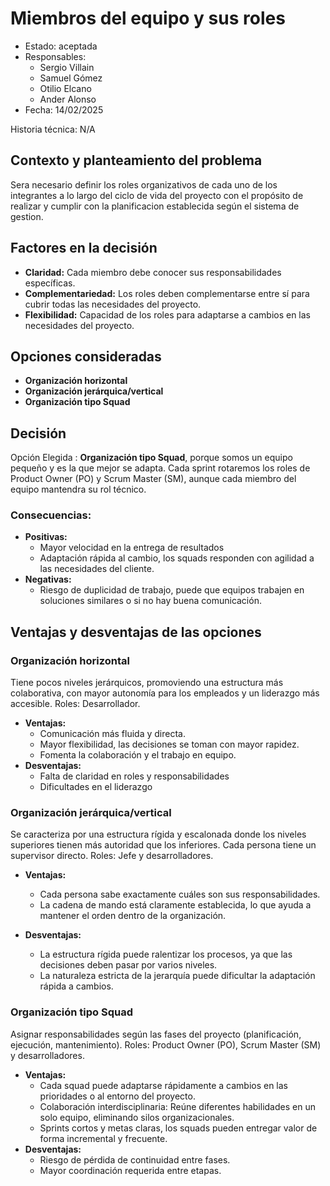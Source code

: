 ﻿# Miembros del equipo y sus roles
-   Estado: aceptada
-   Responsables: 
    - Sergio Villain
    - Samuel Gómez
    - Otilio Elcano
    - Ander Alonso
-   Fecha: 14/02/2025

Historia técnica: N/A 

## Contexto y planteamiento del problema

Sera necesario definir los roles organizativos de cada uno de los integrantes a lo largo del ciclo de vida del proyecto con el propósito de realizar y cumplir con la planificacion establecida según el sistema de gestion.

## Factores en la decisión

-   **Claridad:** Cada miembro debe conocer sus responsabilidades específicas.
-   **Complementariedad:** Los roles deben complementarse entre sí para cubrir todas las necesidades del proyecto.
-   **Flexibilidad:** Capacidad de los roles para adaptarse a cambios en las necesidades del proyecto.

## Opciones consideradas

-   **Organización horizontal** 
-   **Organización jerárquica/vertical**
-   **Organización tipo Squad**

## Decisión

Opción Elegida : **Organización tipo Squad**, porque somos un equipo pequeño y es la que mejor se adapta. Cada sprint rotaremos los roles de Product Owner (PO) y Scrum Master (SM), aunque cada miembro del equipo mantendra su rol técnico.

### Consecuencias:

-   **Positivas:**
    -   Mayor velocidad en la entrega de resultados
    -   Adaptación rápida al cambio, los squads responden con agilidad a  las necesidades del cliente.
-   **Negativas:**
    -   Riesgo de duplicidad de trabajo, puede que equipos trabajen en soluciones similares o si no hay buena comunicación.


## Ventajas y desventajas de las opciones


### Organización horizontal
Tiene pocos niveles jerárquicos, promoviendo una estructura más colaborativa, con mayor autonomía para los empleados y un liderazgo más accesible. 
Roles: Desarrollador. 
-   **Ventajas:**
    -   Comunicación más fluida y directa.
    -   Mayor flexibilidad, las decisiones se toman con mayor rapidez.
    -   Fomenta la colaboración y el trabajo en equipo.
-   **Desventajas:**
    -   Falta de claridad en roles y responsabilidades
    -   Dificultades en el liderazgo

### Organización jerárquica/vertical
Se caracteriza por una estructura rígida y escalonada donde los niveles superiores tienen más autoridad que los inferiores. Cada persona tiene un supervisor directo.
Roles: Jefe y desarrolladores.
-   **Ventajas:**
    -   Cada persona sabe exactamente cuáles son sus responsabilidades.
    -   La cadena de mando está claramente establecida, lo que ayuda a mantener el orden dentro de la organización.

-   **Desventajas:**
    -   La estructura rígida puede ralentizar los procesos, ya que las decisiones deben pasar por varios niveles.
    -   La naturaleza estricta de la jerarquía puede dificultar la adaptación rápida a cambios.



### Organización tipo Squad
Asignar responsabilidades según las fases del proyecto (planificación, ejecución, mantenimiento).
Roles: Product Owner (PO), Scrum Master (SM) y desarrolladores.
-   **Ventajas:**
    -   Cada squad puede adaptarse rápidamente a cambios en las prioridades o al entorno del proyecto.
    -   Colaboración interdisciplinaria: Reúne diferentes habilidades en un solo equipo, eliminando silos organizacionales.
    -   Sprints cortos y metas claras, los squads pueden entregar valor de forma incremental y frecuente.
-   **Desventajas:**
    -   Riesgo de pérdida de continuidad entre fases.
    -   Mayor coordinación requerida entre etapas.


